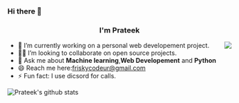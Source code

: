 
### Hi there 👋



### <center> I'm Prateek </center>
<img align='right' src='https://media2.giphy.com/media/MuE0xWbEohUrxbm77r/giphy.gif' />


- 🔭 I’m currently working on a personal web developement project.
- 🧑‍💻 I’m looking to collaborate on open source projects.
- 💬 Ask me about <strong>Machine learning</strong>,<strong>Web Developement</strong> and <strong> Python </strong>
- 😄 Reach me here:friskycodeur@gmail.com
- ⚡ Fun fact: I use dicsord for calls.

![Prateek's github stats](https://github-readme-stats.vercel.app/api?username=friskycodeur&show_icons=true&hide_border=true&hide=["stars"])

<!--
**friskycodeur/friskycodeur** is a ✨ _special_ ✨ repository because its `README.md` (this file) appears on your GitHub profile.

Here are some ideas to get you started:

- 🔭 I’m currently working on ...
- 🌱 I’m currently learning ...
- 👯 I’m looking to collaborate on ...
- 🤔 I’m looking for help with ...
- 💬 Ask me about ...
- 📫 How to reach me: ...
- 😄 Pronouns: ...
- ⚡ Fun fact: ...
-->
